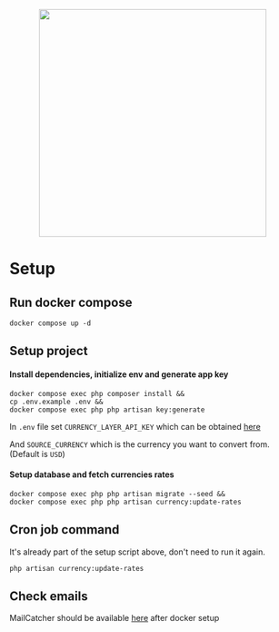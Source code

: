 <p align="center"><a href="https://laravel.com" target="_blank"><img src="https://raw.githubusercontent.com/laravel/art/master/logo-lockup/5%20SVG/2%20CMYK/1%20Full%20Color/laravel-logolockup-cmyk-red.svg" width="400"></a></p>

# Setup

## Run docker compose
``` docker compose up -d ```

## Setup project
#### Install dependencies, initialize env and generate app key
``` 
docker compose exec php composer install &&
cp .env.example .env &&
docker compose exec php php artisan key:generate
```
In `.env` file set `CURRENCY_LAYER_API_KEY` which can be obtained [here](https://currencylayer.com/dashboard)

And `SOURCE_CURRENCY` which is the currency you want to convert from. (Default is `USD`)

#### Setup database and fetch currencies rates
```
docker compose exec php php artisan migrate --seed &&
docker compose exec php php artisan currency:update-rates
```

## Cron job command
It's already part of the setup script above, don't need to run it again.
``` 
php artisan currency:update-rates 
```

## Check emails

MailCatcher should be available [here](http://localhost:8100/) after docker setup

